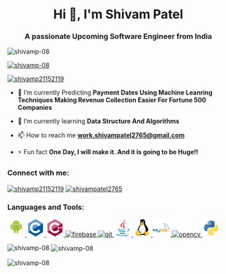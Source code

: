 <h1 align="center">Hi 👋, I'm Shivam Patel</h1>
<h3 align="center">A passionate Upcoming Software Engineer from India</h3>

<p align="left"> <img src="https://komarev.com/ghpvc/?username=shivamp-08&label=Profile%20views&color=0e75b6&style=flat" alt="shivamp-08" /> </p>

<p align="left"> <a href="https://github.com/ryo-ma/github-profile-trophy"><img src="https://github-profile-trophy.vercel.app/?username=shivamp-08" alt="shivamp-08" /></a> </p>

<p align="left"> <a href="https://twitter.com/shivamp21152119" target="blank"><img src="https://img.shields.io/twitter/follow/shivamp21152119?logo=twitter&style=for-the-badge" alt="shivamp21152119" /></a> </p>

- 🌱 I’m currently Predicting **Payment Dates Using Machine Leanring Techniques Making Revenue Collection Easier For Fortune 500 Companies**

- 🌱 I’m currently learning **Data Structure And Algorithms**

- 📫 How to reach me **work.shivampatel2765@gmail.com**

- ⚡ Fun fact **One Day, I will make it. And it is going to be Huge!!**

<h3 align="left">Connect with me:</h3>
<p align="left">
<a href="https://twitter.com/shivamp21152119" target="blank"><img align="center" src="https://raw.githubusercontent.com/rahuldkjain/github-profile-readme-generator/neutral-icons/src/images/icons/Social/twitter.svg" alt="shivamp21152119" height="30" width="40" /></a>
<a href="https://linkedin.com/in/shivampatel2765" target="blank"><img align="center" src="https://raw.githubusercontent.com/rahuldkjain/github-profile-readme-generator/neutral-icons/src/images/icons/Social/linked-in-alt.svg" alt="shivampatel2765" height="30" width="40" /></a>
</p>

<h3 align="left">Languages and Tools:</h3>
<p align="left"> <a href="https://developer.android.com" target="_blank"> <img src="https://raw.githubusercontent.com/devicons/devicon/master/icons/android/android-original-wordmark.svg" alt="android" width="40" height="40"/> </a> <a href="https://www.cprogramming.com/" target="_blank"> <img src="https://raw.githubusercontent.com/devicons/devicon/master/icons/c/c-original.svg" alt="c" width="40" height="40"/> </a> <a href="https://www.w3schools.com/cpp/" target="_blank"> <img src="https://raw.githubusercontent.com/devicons/devicon/master/icons/cplusplus/cplusplus-original.svg" alt="cplusplus" width="40" height="40"/> </a> <a href="https://firebase.google.com/" target="_blank"> <img src="https://www.vectorlogo.zone/logos/firebase/firebase-icon.svg" alt="firebase" width="40" height="40"/> </a> <a href="https://git-scm.com/" target="_blank"> <img src="https://www.vectorlogo.zone/logos/git-scm/git-scm-icon.svg" alt="git" width="40" height="40"/> </a> <a href="https://www.java.com" target="_blank"> <img src="https://raw.githubusercontent.com/devicons/devicon/master/icons/java/java-original.svg" alt="java" width="40" height="40"/> </a> <a href="https://www.linux.org/" target="_blank"> <img src="https://raw.githubusercontent.com/devicons/devicon/master/icons/linux/linux-original.svg" alt="linux" width="40" height="40"/> </a> <a href="https://www.mysql.com/" target="_blank"> <img src="https://raw.githubusercontent.com/devicons/devicon/master/icons/mysql/mysql-original-wordmark.svg" alt="mysql" width="40" height="40"/> </a> <a href="https://opencv.org/" target="_blank"> <img src="https://www.vectorlogo.zone/logos/opencv/opencv-icon.svg" alt="opencv" width="40" height="40"/> </a> <a href="https://www.python.org" target="_blank"> <img src="https://raw.githubusercontent.com/devicons/devicon/master/icons/python/python-original.svg" alt="python" width="40" height="40"/> </a> </p>

<p><img align="left" src="https://github-readme-stats.vercel.app/api/top-langs?username=shivamp-08&show_icons=true&locale=en&layout=compact" alt="shivamp-08" /></p>

<p>&nbsp;<img align="center" src="https://github-readme-stats.vercel.app/api?username=shivamp-08&show_icons=true&locale=en" alt="shivamp-08" /></p>

<p><img align="center" src="https://github-readme-streak-stats.herokuapp.com/?user=shivamp-08&" alt="shivamp-08" /></p>
